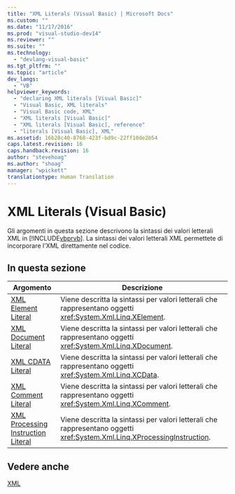 ```yaml
---
title: "XML Literals (Visual Basic) | Microsoft Docs"
ms.custom: ""
ms.date: "11/17/2016"
ms.prod: "visual-studio-dev14"
ms.reviewer: ""
ms.suite: ""
ms.technology: 
  - "devlang-visual-basic"
ms.tgt_pltfrm: ""
ms.topic: "article"
dev_langs: 
  - "VB"
helpviewer_keywords: 
  - "declaring XML literals [Visual Basic]"
  - "Visual Basic, XML literals"
  - "Visual Basic code, XML"
  - "XML literals [Visual Basic]"
  - "XML literals [Visual Basic], reference"
  - "literals [Visual Basic], XML"
ms.assetid: 16b28c40-8768-423f-bd9c-22ff10de2b54
caps.latest.revision: 16
caps.handback.revision: 16
author: "stevehoag"
ms.author: "shoag"
manager: "wpickett"
translationtype: Human Translation
---
```

# XML Literals (Visual Basic)
Gli argomenti in questa sezione descrivono la sintassi dei valori letterali XML in [!INCLUDE[vbprvb](../../../csharp/programming-guide/concepts/linq/includes/vbprvb_md.md)].  La sintassi dei valori letterali XML permettete di incorporare l'XML direttamente nel codice.  
  
## In questa sezione  
  
|Argomento|Descrizione|  
|---------------|-----------------|  
|[XML Element Literal](../../../visual-basic/language-reference/xml-literals/xml-element-literal.md)|Viene descritta la sintassi per valori letterali che rappresentano oggetti <xref:System.Xml.Linq.XElement>.|  
|[XML Document Literal](../../../visual-basic/language-reference/xml-literals/xml-document-literal.md)|Viene descritta la sintassi per valori letterali che rappresentano oggetti <xref:System.Xml.Linq.XDocument>.|  
|[XML CDATA Literal](../../../visual-basic/language-reference/xml-literals/xml-cdata-literal.md)|Viene descritta la sintassi per valori letterali che rappresentano oggetti <xref:System.Xml.Linq.XCData>.|  
|[XML Comment Literal](../../../visual-basic/language-reference/xml-literals/xml-comment-literal.md)|Viene descritta la sintassi per valori letterali che rappresentano oggetti <xref:System.Xml.Linq.XComment>.|  
|[XML Processing Instruction Literal](../../../visual-basic/language-reference/xml-literals/xml-processing-instruction-literal.md)|Viene descritta la sintassi per valori letterali che rappresentano oggetti <xref:System.Xml.Linq.XProcessingInstruction>.|  
  
## Vedere anche  
 [XML](../../../visual-basic/programming-guide/language-features/xml/index.md)